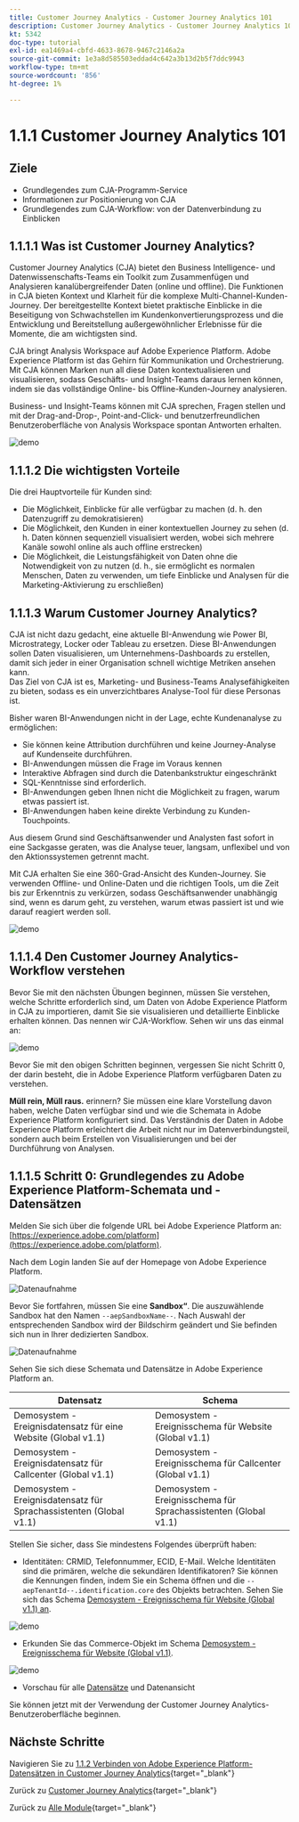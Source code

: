 ```yaml
---
title: Customer Journey Analytics - Customer Journey Analytics 101
description: Customer Journey Analytics - Customer Journey Analytics 101
kt: 5342
doc-type: tutorial
exl-id: ea1469a4-cbfd-4633-8678-9467c2146a2a
source-git-commit: 1e3a8d585503eddad4c642a3b13d2b5f7ddc9943
workflow-type: tm+mt
source-wordcount: '856'
ht-degree: 1%

---
```


# 1.1.1 Customer Journey Analytics 101

## Ziele

- Grundlegendes zum CJA-Programm-Service
- Informationen zur Positionierung von CJA
- Grundlegendes zum CJA-Workflow: von der Datenverbindung zu Einblicken

## 1.1.1.1 Was ist Customer Journey Analytics?

Customer Journey Analytics (CJA) bietet den Business Intelligence- und Datenwissenschafts-Teams ein Toolkit zum Zusammenfügen und Analysieren kanalübergreifender Daten (online und offline). Die Funktionen in CJA bieten Kontext und Klarheit für die komplexe Multi-Channel-Kunden-Journey. Der bereitgestellte Kontext bietet praktische Einblicke in die Beseitigung von Schwachstellen im Kundenkonvertierungsprozess und die Entwicklung und Bereitstellung außergewöhnlicher Erlebnisse für die Momente, die am wichtigsten sind.

CJA bringt Analysis Workspace auf Adobe Experience Platform. Adobe Experience Platform ist das Gehirn für Kommunikation und Orchestrierung. Mit CJA können Marken nun all diese Daten kontextualisieren und visualisieren, sodass Geschäfts- und Insight-Teams daraus lernen können, indem sie das vollständige Online- bis Offline-Kunden-Journey analysieren.

Business- und Insight-Teams können mit CJA sprechen, Fragen stellen und mit der Drag-and-Drop-, Point-and-Click- und benutzerfreundlichen Benutzeroberfläche von Analysis Workspace spontan Antworten erhalten.

![demo](./images/cja-adv-analysis1.png)

## 1.1.1.2 Die wichtigsten Vorteile

Die drei Hauptvorteile für Kunden sind:

- Die Möglichkeit, Einblicke für alle verfügbar zu machen (d. h. den Datenzugriff zu demokratisieren)
- Die Möglichkeit, den Kunden in einer kontextuellen Journey zu sehen (d. h. Daten können sequenziell visualisiert werden, wobei sich mehrere Kanäle sowohl online als auch offline erstrecken)
- Die Möglichkeit, die Leistungsfähigkeit von Daten ohne die Notwendigkeit von zu nutzen (d. h., sie ermöglicht es normalen Menschen, Daten zu verwenden, um tiefe Einblicke und Analysen für die Marketing-Aktivierung zu erschließen)

## 1.1.1.3 Warum Customer Journey Analytics?

CJA ist nicht dazu gedacht, eine aktuelle BI-Anwendung wie Power BI, Microstrategy, Locker oder Tableau zu ersetzen. Diese BI-Anwendungen sollen Daten visualisieren, um Unternehmens-Dashboards zu erstellen, damit sich jeder in einer Organisation schnell wichtige Metriken ansehen kann.\
Das Ziel von CJA ist es, Marketing- und Business-Teams Analysefähigkeiten zu bieten, sodass es ein unverzichtbares Analyse-Tool für diese Personas ist.

Bisher waren BI-Anwendungen nicht in der Lage, echte Kundenanalyse zu ermöglichen:

- Sie können keine Attribution durchführen und keine Journey-Analyse auf Kundenseite durchführen.
- BI-Anwendungen müssen die Frage im Voraus kennen
- Interaktive Abfragen sind durch die Datenbankstruktur eingeschränkt
- SQL-Kenntnisse sind erforderlich.
- BI-Anwendungen geben Ihnen nicht die Möglichkeit zu fragen, warum etwas passiert ist.
- BI-Anwendungen haben keine direkte Verbindung zu Kunden-Touchpoints.

Aus diesem Grund sind Geschäftsanwender und Analysten fast sofort in eine Sackgasse geraten, was die Analyse teuer, langsam, unflexibel und von den Aktionssystemen getrennt macht.

Mit CJA erhalten Sie eine 360-Grad-Ansicht des Kunden-Journey. Sie verwenden Offline- und Online-Daten und die richtigen Tools, um die Zeit bis zur Erkenntnis zu verkürzen, sodass Geschäftsanwender unabhängig sind, wenn es darum geht, zu verstehen, warum etwas passiert ist und wie darauf reagiert werden soll.

![demo](./images/cja-use-case.png)

## 1.1.1.4 Den Customer Journey Analytics-Workflow verstehen

Bevor Sie mit den nächsten Übungen beginnen, müssen Sie verstehen, welche Schritte erforderlich sind, um Daten von Adobe Experience Platform in CJA zu importieren, damit Sie sie visualisieren und detaillierte Einblicke erhalten können. Das nennen wir CJA-Workflow. Sehen wir uns das einmal an:

![demo](./images/cja-work-flow.jpg)

Bevor Sie mit den obigen Schritten beginnen, vergessen Sie nicht Schritt 0, der darin besteht, die in Adobe Experience Platform verfügbaren Daten zu verstehen.

**Müll rein, Müll raus.** erinnern? Sie müssen eine klare Vorstellung davon haben, welche Daten verfügbar sind und wie die Schemata in Adobe Experience Platform konfiguriert sind. Das Verständnis der Daten in Adobe Experience Platform erleichtert die Arbeit nicht nur im Datenverbindungsteil, sondern auch beim Erstellen von Visualisierungen und bei der Durchführung von Analysen.

## 1.1.1.5 Schritt 0: Grundlegendes zu Adobe Experience Platform-Schemata und -Datensätzen

Melden Sie sich über die folgende URL bei Adobe Experience Platform an: [https://experience.adobe.com/platform](https://experience.adobe.com/platform).

Nach dem Login landen Sie auf der Homepage von Adobe Experience Platform.

![Datenaufnahme](./../../../../modules/delivery-activation/datacollection/dc1.2/images/home.png)

Bevor Sie fortfahren, müssen Sie eine **Sandbox“**. Die auszuwählende Sandbox hat den Namen ``--aepSandboxName--``. Nach Auswahl der entsprechenden Sandbox wird der Bildschirm geändert und Sie befinden sich nun in Ihrer dedizierten Sandbox.

![Datenaufnahme](./../../../../modules/delivery-activation/datacollection/dc1.2/images/sb1.png)

Sehen Sie sich diese Schemata und Datensätze in Adobe Experience Platform an.

| Datensatz | Schema |
| ----------------- |-------------| 
| Demosystem - Ereignisdatensatz für eine Website (Global v1.1) | Demosystem - Ereignisschema für Website (Global v1.1) |
| Demosystem - Ereignisdatensatz für Callcenter (Global v1.1) | Demosystem - Ereignisschema für Callcenter (Global v1.1) |
| Demosystem - Ereignisdatensatz für Sprachassistenten (Global v1.1) | Demosystem - Ereignisschema für Sprachassistenten (Global v1.1) |

Stellen Sie sicher, dass Sie mindestens Folgendes überprüft haben:

- Identitäten: CRMID, Telefonnummer, ECID, E-Mail. Welche Identitäten sind die primären, welche die sekundären Identifikatoren?
Sie können die Kennungen finden, indem Sie ein Schema öffnen und die `--aepTenantId--.identification.core` des Objekts betrachten. Sehen Sie sich das Schema [Demosystem - Ereignisschema für Website (Global v1.1) an](https://experience.adobe.com/platform/schema).

![demo](./images/identity.png)

- Erkunden Sie das Commerce-Objekt im Schema [Demosystem - Ereignisschema für Website (Global v1.1)](https://experience.adobe.com/platform/schema).

![demo](./images/commerce.png)

- Vorschau für alle [Datensätze](https://experience.adobe.com/platform/dataset/browse?limit=50&page=1&sortDescending=1&sortField=created) und Datenansicht

Sie können jetzt mit der Verwendung der Customer Journey Analytics-Benutzeroberfläche beginnen.

## Nächste Schritte

Navigieren Sie zu [1.1.2 Verbinden von Adobe Experience Platform-Datensätzen in Customer Journey Analytics](./ex2.md){target="_blank"}

Zurück zu [Customer Journey Analytics](./customer-journey-analytics-build-a-dashboard.md){target="_blank"}

Zurück zu [Alle Module](./../../../../overview.md){target="_blank"}
